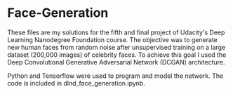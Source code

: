 # Face-Generation

These files are my solutions for the fifth and final project of Udacity's Deep Learning Nanodegree Foundation course. The objective was to generate new human faces from random noise after unsupervised training on a large dataset (200,000 images) of celebrity faces. To achieve this goal I used the Deep Convolutional Generative Adversarial Network (DCGAN) architecture.

Python and Tensorflow were used to program and model the network. The code is included in dlnd_face_generation.ipynb.
